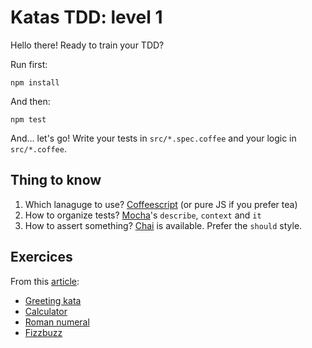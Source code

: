 # Katas TDD: level 1

Hello there!
Ready to train your TDD?

Run first:

    npm install

And then:

    npm test

And... let's go!
Write your tests in `src/*.spec.coffee` and your logic in `src/*.coffee`.

## Thing to know
1. Which lanaguge to use? [Coffeescript](https://coffeescript.org/) (or pure JS if you prefer tea)
2. How to organize tests? [Mocha](https://mochajs.org/)'s `describe`, `context` and `it`
3. How to assert something? [Chai](https://www.chaijs.com) is available. Prefer the `should` style.

## Exercices
From this [article](https://medium.com/@marlenac/learning-tdd-with-katas-3f499cb9c492):
- [Greeting kata](https://github.com/testdouble/contributing-tests/wiki/Greeting-Kata)
- [Calculator](http://osherove.com/tdd-kata-1/)
- [Roman numeral](https://github.com/TDD-Katas/roman-numerals#problem-description)
- [Fizzbuzz](http://codingdojo.org/fr/kata/FizzBuzz/)
